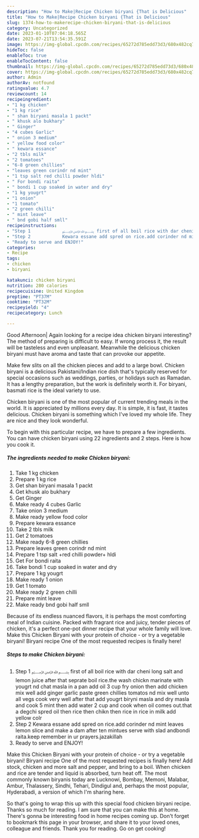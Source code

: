 ```yaml
---
description: "How to Make|Recipe Chicken biryani {That is Delicious"
title: "How to Make|Recipe Chicken biryani {That is Delicious"
slug: 1374-how-to-makerecipe-chicken-biryani-that-is-delicious
category: Uncategorized
date: 2023-01-10T07:04:18.565Z
date: 2023-07-21T13:54:35.591Z
image: https://img-global.cpcdn.com/recipes/65272d785edd73d3/680x482cq70/chicken-biryani-recipe-main-photo.jpg
hideToc: false
enableToc: true
enableTocContent: false
thumbnail: https://img-global.cpcdn.com/recipes/65272d785edd73d3/680x482cq70/chicken-biryani-recipe-main-photo.jpg
cover: https://img-global.cpcdn.com/recipes/65272d785edd73d3/680x482cq70/chicken-biryani-recipe-main-photo.jpg
author: Admin
authorAv: notfound
ratingvalue: 4.7
reviewcount: 14
recipeingredient:
- "1 kg chicken"
- "1 kg rice"
- " shan biryani masala 1 packt"
- " khusk alo bukhary"
- " Ginger"
- "4 cubes Garlic"
- " onion 3 medium"
- " yellow food color"
- " kewara essance"
- "2 tbls milk"
- "2 tomatoes"
- "6-8 green chillies"
- "leaves green corindr nd mint"
- "1 tsp salt red chilli powder hldi"
- " For bondi raita"
- " bondi 1 cup soaked in water and dry"
- "1 kg yougrt"
- "1 onion"
- "1 tomato"
- "2 green chilli"
- " mint leave"
- " bnd gobi half smll"
recipeinstructions:
- "Step 1            ﷽ first of all boil rice with dar cheni long salt and lemon juice after that seprate boil rice.the wash chickn marinate with yougrt nd chat masla in a pan add oil 3 cup fry onion then add chicken mix well add ginger garlic paste green chillies tomatos nd mix well unto all vegs cook very well after that add yougrt biryni masla and dry masla and cook 5 mint then add water 2 cup and cook when oil comes out.that a degchi spred oil then rice then chikn then rice in rice in milk add yellow colr"
- "Step 2            Kewara essane add spred on rice.add corinder nd mint leaves lemon slice and make a dam after ten mintues serve with slad andbondi raita.keep remember in ur prayers.jazakillah"
- "Ready to serve and ENJOY!"
categories:
- Recipe
tags:
- chicken
- biryani

katakunci: chicken biryani 
nutrition: 280 calories
recipecuisine: United Kingdom
preptime: "PT37M"
cooktime: "PT32M"
recipeyield: "4"
recipecategory: Lunch

---
```



Good Afternoon| Again looking for a recipe idea chicken biryani interesting? The method of preparing is difficult to easy. If wrong process it, the result will be tasteless and even unpleasant. Meanwhile the delicious chicken biryani must have aroma and taste that can provoke our appetite.





Make few slits on all the chicken pieces and add to a large bowl. Chicken biryani is a delicious Pakistani/Indian rice dish that&#39;s typically reserved for special occasions such as weddings, parties, or holidays such as Ramadan. It has a lengthy preparation, but the work is definitely worth it. For biryani, basmati rice is the ideal variety to use.

Chicken biryani is one of the most popular of current trending meals in the world. It is appreciated by millions every day. It is simple, it is fast, it tastes delicious. Chicken biryani is something which I've loved my whole life. They are nice and they look wonderful.


To begin with this particular recipe, we have to prepare a few ingredients. You can have chicken biryani using 22 ingredients and 2 steps. Here is how you cook it.

<!--inarticleads1-->

##### The ingredients needed to make Chicken biryani:

1. Take 1 kg chicken
1. Prepare 1 kg rice
1. Get  shan biryani masala 1 packt
1. Get  khusk alo bukhary
1. Get  Ginger
1. Make ready 4 cubes Garlic
1. Take  onion 3 medium
1. Make ready  yellow food color
1. Prepare  kewara essance
1. Take 2 tbls milk
1. Get 2 tomatoes
1. Make ready 6-8 green chillies
1. Prepare leaves green corindr nd mint
1. Prepare 1 tsp salt +red chilli powder+ hldi
1. Get  For bondi raita
1. Take  bondi 1 cup soaked in water and dry
1. Prepare 1 kg yougrt
1. Make ready 1 onion
1. Get 1 tomato
1. Make ready 2 green chilli
1. Prepare  mint leave
1. Make ready  bnd gobi half smll


Because of its endless nuanced flavors, it is perhaps the most comforting meal of Indian cuisine. Packed with fragrant rice and juicy, tender pieces of chicken, it&#39;s a perfect one-pot dinner recipe that your whole family will love. Make this Chicken Biryani with your protein of choice - or try a vegetable biryani! Biryani recipe One of the most requested recipes is finally here! 

<!--inarticleads2-->

##### Steps to make Chicken biryani:

1. Step 1            ﷽ first of all boil rice with dar cheni long salt and lemon juice after that seprate boil rice.the wash chickn marinate with yougrt nd chat masla in a pan add oil 3 cup fry onion then add chicken mix well add ginger garlic paste green chillies tomatos nd mix well unto all vegs cook very well after that add yougrt biryni masla and dry masla and cook 5 mint then add water 2 cup and cook when oil comes out.that a degchi spred oil then rice then chikn then rice in rice in milk add yellow colr
1. Step 2            Kewara essane add spred on rice.add corinder nd mint leaves lemon slice and make a dam after ten mintues serve with slad andbondi raita.keep remember in ur prayers.jazakillah
1. Ready to serve and ENJOY!

Make this Chicken Biryani with your protein of choice - or try a vegetable biryani! Biryani recipe One of the most requested recipes is finally here! Add stock, chicken and more salt and pepper, and bring to a boil. When chicken and rice are tender and liquid is absorbed, turn heat off. The most commonly known biryanis today are Lucknowi, Bombay, Memoni, Malabar, Ambur, Thalassery, Sindhi, Tehari, Dindigul and, perhaps the most popular, Hyderabadi, a version of which I&#39;m sharing here. 

So that's going to wrap this up with this special food chicken biryani recipe. Thanks so much for reading. I am sure that you can make this at home. There's gonna be interesting food in home recipes coming up. Don't forget to bookmark this page in your browser, and share it to your loved ones, colleague and friends. Thank you for reading. Go on get cooking!

